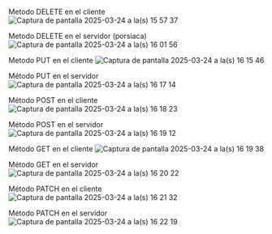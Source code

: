 Metodo DELETE en el cliente
![Captura de pantalla 2025-03-24 a la(s) 15 57 37](https://github.com/user-attachments/assets/24968c7a-0be9-4d22-ad45-df362c38f793)

Metodo DELETE en el servidor (porsiaca)
![Captura de pantalla 2025-03-24 a la(s) 16 01 56](https://github.com/user-attachments/assets/d64b8572-4f42-4644-a8c2-96969a5410b5)

Metodo PUT en el cliente
![Captura de pantalla 2025-03-24 a la(s) 16 15 46](https://github.com/user-attachments/assets/e0dc3d53-bf6d-44fc-a0ce-1064b08ef50b)

Método PUT en el servidor
![Captura de pantalla 2025-03-24 a la(s) 16 17 14](https://github.com/user-attachments/assets/f5eb861d-20a0-4caa-a397-24749169eb8e)

Método POST en el cliente
![Captura de pantalla 2025-03-24 a la(s) 16 18 23](https://github.com/user-attachments/assets/447507a9-16e0-4887-abe0-cc453704fa75)

Método POST en el servidor
![Captura de pantalla 2025-03-24 a la(s) 16 19 12](https://github.com/user-attachments/assets/3f030f14-1245-40b3-9fdb-29b289f9daf3)

Método GET en el cliente
![Captura de pantalla 2025-03-24 a la(s) 16 19 38](https://github.com/user-attachments/assets/37d57edf-d8c5-4b1f-9202-4ae9f9d7c002)

Método GET en el servidor
![Captura de pantalla 2025-03-24 a la(s) 16 20 22](https://github.com/user-attachments/assets/3a8b69c0-1b3c-4f33-8c31-8245d83424f2)

Método PATCH en el cliente
![Captura de pantalla 2025-03-24 a la(s) 16 21 32](https://github.com/user-attachments/assets/6d1e0c40-3dfe-4791-be1d-5ad76a9c04c5)

Método PATCH en el servidor
![Captura de pantalla 2025-03-24 a la(s) 16 22 19](https://github.com/user-attachments/assets/078d1f8c-6b6e-403a-ba9c-ee5fe607d386)



